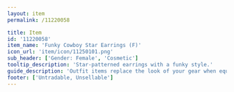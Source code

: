 ```yaml
---
layout: item
permalink: /11220058

title: Item
id: '11220058'
item_name: 'Funky Cowboy Star Earrings (F)'
icon_url: 'item/icon/11250101.png'
sub_header: ['Gender: Female', 'Cosmetic']
tooltip_description: 'Star-patterned earrings with a funky style.'
guide_description: 'Outfit items replace the look of your gear when equipped.'
footer: ['Untradable, Unsellable']
---
```

